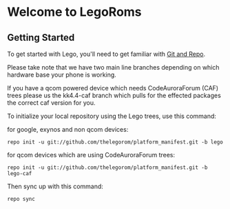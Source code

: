 Welcome to LegoRoms
===================


Getting Started
---------------

To get started with Lego, you'll need to get familiar with
[Git and Repo](http://source.android.com/download/using-repo).

Please take note that we have two main line branches depending on
which hardware base your phone is working.

If you have a qcom powered device which needs CodeAuroraForum (CAF)
trees please us the kk4.4-caf branch which pulls for the effected packages
the correct caf version for you.

To initialize your local repository using the Lego trees, use this command:


for google, exynos and non qcom devices:

	repo init -u git://github.com/thelegorom/platform_manifest.git -b lego


for qcom devices which are using CodeAuroraForum trees:

	repo init -u git://github.com/thelegorom/platform_manifest.git -b lego-caf



Then sync up with this command:

	repo sync
